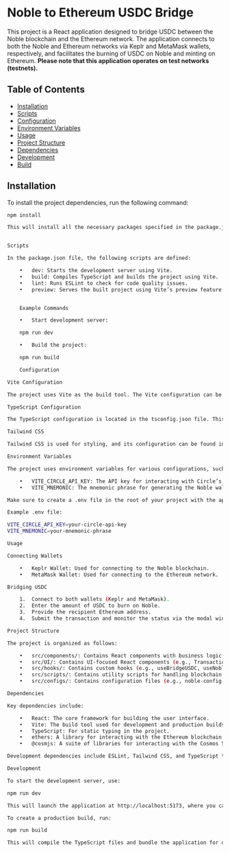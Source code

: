 # **Noble to Ethereum USDC Bridge**

This project is a React application designed to bridge USDC between the Noble blockchain and the Ethereum network. The application connects to both the Noble and Ethereum networks via Keplr and MetaMask wallets, respectively, and facilitates the burning of USDC on Noble and minting on Ethereum. **Please note that this application operates on test networks (testnets).**

## **Table of Contents**

- [Installation](#installation)
- [Scripts](#scripts)
- [Configuration](#configuration)
- [Environment Variables](#environment-variables)
- [Usage](#usage)
- [Project Structure](#project-structure)
- [Dependencies](#dependencies)
- [Development](#development)
- [Build](#build)

## **Installation**

To install the project dependencies, run the following command:

```bash
npm install

This will install all the necessary packages specified in the package.json file.


Scripts

In the package.json file, the following scripts are defined:

	•	dev: Starts the development server using Vite.
	•	build: Compiles TypeScript and builds the project using Vite.
	•	lint: Runs ESLint to check for code quality issues.
	•	preview: Serves the built project using Vite’s preview feature.


    Example Commands

	•	Start development server:

    npm run dev

    •	Build the project:

    npm run build

    Configuration

Vite Configuration

The project uses Vite as the build tool. The Vite configuration can be found in the vite.config.ts file. It includes plugins for React and environment variable management.

TypeScript Configuration

The TypeScript configuration is located in the tsconfig.json file. This file references additional configurations for different parts of the project, such as tsconfig.app.json and tsconfig.node.json.

Tailwind CSS

Tailwind CSS is used for styling, and its configuration can be found in the tailwind.config.js file. PostCSS is also used for processing CSS, and its configuration is in the postcss.config.js file.

Environment Variables

The project uses environment variables for various configurations, such as API keys and network settings. Environment variables are defined in a .env file at the root of the project. The following variables are required:

	•	VITE_CIRCLE_API_KEY: The API key for interacting with Circle’s CCTP.
	•	VITE_MNEMONIC: The mnemonic phrase for generating the Noble wallet.

Make sure to create a .env file in the root of your project with the appropriate values.

Example .env file:

VITE_CIRCLE_API_KEY=your-circle-api-key
VITE_MNEMONIC=your-mnemonic-phrase

Usage

Connecting Wallets

	•	Keplr Wallet: Used for connecting to the Noble blockchain.
	•	MetaMask Wallet: Used for connecting to the Ethereum network.

Bridging USDC

	1.	Connect to both wallets (Keplr and MetaMask).
	2.	Enter the amount of USDC to burn on Noble.
	3.	Provide the recipient Ethereum address.
	4.	Submit the transaction and monitor the status via the modal window.

Project Structure

The project is organized as follows:

	•	src/components/: Contains React components with business logic (e.g., KeplrWallet, MetaMaskWallet).
	•	src/UI/: Contains UI-focused React components (e.g., TransactionForm, TransactionModal).
	•	src/hooks/: Contains custom hooks (e.g., useBridgeUSDC, useNobleBalance).
	•	src/scripts/: Contains utility scripts for handling blockchain interactions (e.g., burnUSDCOnNoble, receiveMessageFromCCTP).
	•	src/configs/: Contains configuration files (e.g., noble-config.ts).

Dependencies

Key dependencies include:

	•	React: The core framework for building the user interface.
	•	Vite: The build tool used for development and production builds.
	•	TypeScript: For static typing in the project.
	•	ethers: A library for interacting with the Ethereum blockchain.
	•	@cosmjs: A suite of libraries for interacting with the Cosmos SDK blockchains, including Noble.

Development dependencies include ESLint, Tailwind CSS, and TypeScript tools.

Development

To start the development server, use:

npm run dev

This will launch the application at http://localhost:5173, where you can interact with the bridge interface.

To create a production build, run:

npm run build

This will compile the TypeScript files and bundle the application for deployment.
